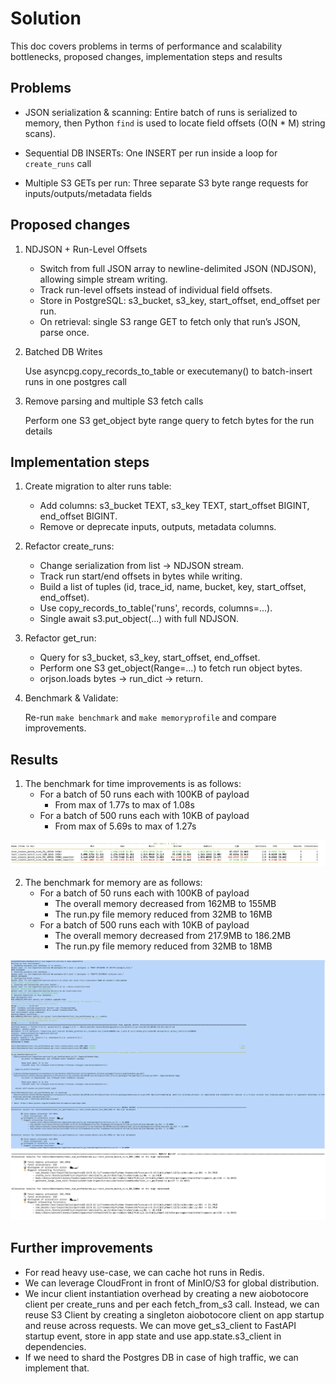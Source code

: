 # Solution

This doc covers problems in terms of performance and scalability bottlenecks, proposed changes, implementation steps and results

## Problems

- JSON serialization & scanning: Entire batch of runs is serialized to memory, then Python `find` is used to locate field offsets (O(N * M) string scans).

- Sequential DB INSERTs: One INSERT per run inside a loop for `create_runs` call

- Multiple S3 GETs per run: Three separate S3 byte range requests for inputs/outputs/metadata fields


## Proposed changes

1. NDJSON + Run-Level Offsets

    - Switch from full JSON array to newline-delimited JSON (NDJSON), allowing simple stream writing.
    - Track run-level offsets instead of individual field offsets.
    - Store in PostgreSQL:  s3_bucket, s3_key, start_offset, end_offset per run.
    - On retrieval: single S3 range GET to fetch only that run’s JSON, parse once.

2. Batched DB Writes

    Use asyncpg.copy_records_to_table or executemany() to batch-insert runs in one postgres call

3. Remove parsing and multiple S3 fetch calls

    Perform one S3 get_object byte range query to fetch bytes for the run details



## Implementation steps


1. Create migration to alter runs table:

    - Add columns: s3_bucket TEXT, s3_key TEXT, start_offset BIGINT, end_offset BIGINT.
    - Remove or deprecate inputs, outputs, metadata columns.

2. Refactor create_runs:

    - Change serialization from list → NDJSON stream.
    - Track run start/end offsets in bytes while writing.
    - Build a list of tuples (id, trace_id, name, bucket, key, start_offset, end_offset).
    - Use copy_records_to_table('runs', records, columns=...).
    - Single await s3.put_object(...) with full NDJSON.

3. Refactor get_run:

    - Query for s3_bucket, s3_key, start_offset, end_offset.
    - Perform one S3 get_object(Range=...) to fetch run object bytes.
    - orjson.loads bytes → run_dict → return.


4. Benchmark & Validate:

    Re-run `make benchmark` and `make memoryprofile` and compare improvements.



## Results

1. The benchmark for time improvements is as follows:
    - For a batch of 50 runs each with 100KB of payload
        - From max of 1.77s to max of 1.08s 
    - For a batch of 500 runs each with 10KB of payload
        - From max of 5.69s to max of 1.27s


![Time benchmark](screenshots/improved_time_benchmarks.png)

2. The benchmark for memory are as follows:
    - For a batch of 50 runs each with 100KB of payload
        - The overall memory decreased from 162MB to 155MB
        - The run.py file memory reduced from 32MB to 16MB
    - For a batch of 500 runs each with 10KB of payload
        - The overall memory decreased from 217.9MB to 186.2MB
        - The run.py file memory reduced from 32MB to 18MB 

![Previous Memory benchmark](screenshots/memory_benchmark.png)
![Improved Memory benchmark](screenshots/improved_memory_benchmarks.png)


## Further improvements

- For read heavy use-case, we can cache hot runs in Redis.
- We can leverage CloudFront in front of MinIO/S3 for global distribution.
- We incur client instantiation overhead by creating a new aiobotocore client per create_runs and per each fetch_from_s3 call. Instead, we can reuse S3 Client by creating a singleton aiobotocore client on app startup and reuse across requests. We can move get_s3_client to FastAPI startup event, store in app state and use app.state.s3_client in dependencies.
- If we need to shard the Postgres DB in case of high traffic, we can implement that.